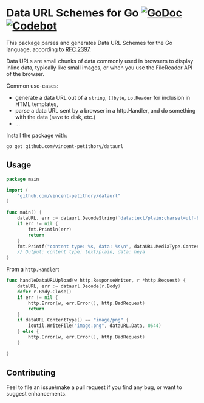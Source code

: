 # Data URL Schemes for Go [![GoDoc](https://godoc.org/github.com/vincent-petithory/dataurl?status.png)](https://godoc.org/github.com/vincent-petithory/dataurl) [![Codebot](https://codebot.io/badge/github.com/vincent-petithory/dataurl.png)](http://codebot.io/doc/pkg/github.com/vincent-petithory/dataurl "Codebot")

This package parses and generates Data URL Schemes for the Go language, according to [RFC 2397](http://tools.ietf.org/html/rfc2397).

Data URLs are small chunks of data commonly used in browsers to display inline data,
typically like small images, or when you use the FileReader API of the browser.

Common use-cases:

 * generate a data URL out of a `string`, `[]byte`, `io.Reader` for inclusion in HTML templates,
 * parse a data URL sent by a browser in a http.Handler, and do something with the data (save to disk, etc.)
 * ...

Install the package with:
~~~
go get github.com/vincent-petithory/dataurl
~~~

## Usage

~~~ go
package main

import (
	"github.com/vincent-petithory/dataurl"
)

func main() {
	dataURL, err := dataurl.DecodeString(`data:text/plain;charset=utf-8;base64,aGV5YQ==`)
	if err != nil {
		fmt.Println(err)
		return
	}
	fmt.Printf("content type: %s, data: %s\n", dataURL.MediaType.ContentType(), string(dataURL.Data))
	// Output: content type: text/plain, data: heya
}
~~~

From a `http.Handler`:

~~~ go
func handleDataURLUpload(w http.ResponseWriter, r *http.Request) {
	dataURL, err := dataurl.Decode(r.Body)
	defer r.Body.Close()
	if err != nil {
		http.Error(w, err.Error(), http.BadRequest)
		return
	}
	if dataURL.ContentType() == "image/png" {
		ioutil.WriteFile("image.png", dataURL.Data, 0644)
	} else {
		http.Error(w, err.Error(), http.BadRequest)
	}

}
~~~

## Contributing

Feel to file an issue/make a pull request if you find any bug, or want to suggest enhancements.
